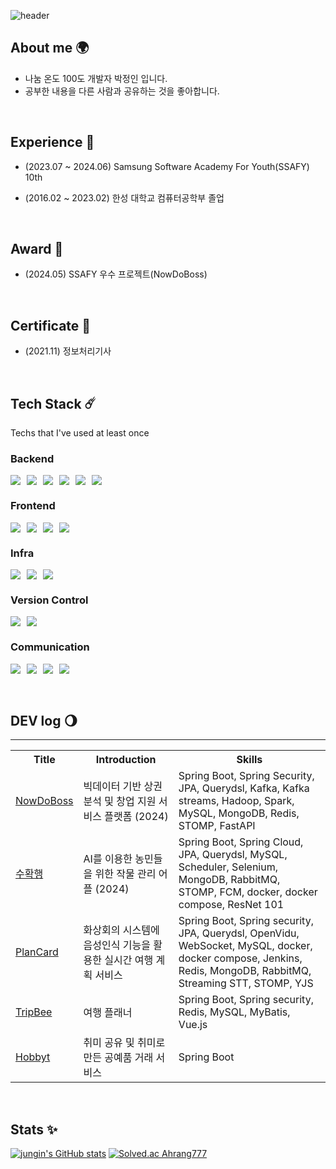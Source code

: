 ![header](https://capsule-render.vercel.app/api?type=venom&height=300&color=7EA1FF&text=Jungin%20Park&section=header&reversal=false&textBg=false&fontColor=27374D&fontSize=76&fontAlign=51)



## About me 🌍
- 나눔 온도 100도 개발자 박정인 입니다.
- 공부한 내용을 다른 사람과 공유하는 것을 좋아합니다.

<br>

## Experience 🌙
- (2023.07 ~ 2024.06) Samsung Software Academy For Youth(SSAFY) 10th <br>
- (2016.02 ~ 2023.02) 한성 대학교 컴퓨터공학부 졸업


  <br>


## Award 🏅
- (2024.05) SSAFY 우수 프로젝트(NowDoBoss)<br>


  <br>  

## Certificate 📜
- (2021.11) 정보처리기사  <br>


  <br>  


## Tech Stack ☄️
Techs that I've used at least once

### Backend
<div style="display: flex; gap: 10px">
<img src="https://img.shields.io/badge/java-007396?style=for-the-badge&logo=java&logoColor=white">
<img src="https://img.shields.io/badge/springboot-6DB33F?style=for-the-badge&logo=springboot&logoColor=white">
<img src="https://img.shields.io/badge/springsecurity-6DB33F?style=for-the-badge&logo=springsecurity&logoColor=white">
<img src="https://img.shields.io/badge/mysql-4479A1?style=for-the-badge&logo=mysql&logoColor=white">
<img src="https://img.shields.io/badge/redis-DC382D?style=for-the-badge&logo=redis&logoColor=white">
<img src="https://img.shields.io/badge/mongoDB-47A248?style=for-the-badge&logo=MongoDB&logoColor=white">
</div>

### Frontend
<div style="display: flex; gap: 10px">
<img src="https://img.shields.io/badge/HTML5-E34F26?style=for-the-badge&logo=HTML5&logoColor=white">
<img src="https://img.shields.io/badge/CSS3-1572B6?style=for-the-badge&logo=CSS3&logoColor=white">
<img src="https://img.shields.io/badge/JAVASCRIPT-F7DF1E?style=for-the-badge&logo=JAVASCRIPT&logoColor=white">
<img src="https://img.shields.io/badge/VUE.JS-4FC08D?style=for-the-badge&logo=VUE.JS&logoColor=white">
</div>


### Infra
<div style="display: flex; gap: 10px">
<img src="https://img.shields.io/badge/JENKINS-D24939?style=for-the-badge&logo=JENKINS&logoColor=white">
<img src="https://img.shields.io/badge/DOCKER-2496ED?style=for-the-badge&logo=DOCKER&logoColor=white">
<img src="https://img.shields.io/badge/ec2-FF9900?style=for-the-badge&logo=amazonec2&logoColor=white">
</div>

### Version Control
<div style="display: flex; gap: 10px">
<img src="https://img.shields.io/badge/GIT-F05032?style=for-the-badge&logo=GIT&logoColor=white">
<img src="https://img.shields.io/badge/GITHUB-181717?style=for-the-badge&logo=GITHUB&logoColor=white">
</div>

### Communication
<div style="display: flex; gap: 10px">
<img src="https://img.shields.io/badge/JIRA-0052CC?style=for-the-badge&logo=jirasoftware&logoColor=white">
<img src="https://img.shields.io/badge/FIGMA-F24E1E?style=for-the-badge&logo=FIGMA&logoColor=white">
<img src="https://img.shields.io/badge/mattermost-0058CC?style=for-the-badge&logo=mattermost&logoColor=white">
<img src="https://img.shields.io/badge/NOTION-000000?style=for-the-badge&logo=notion&logoColor=white">
</div>

<br>
<br>

## DEV log 🌖
<hr>
<div style="text-align: center;">
<table>
  <tr>
    <th>Title</th>
    <th>Introduction</th>
    <th>Skills</th>
  </tr>
  <tr>
    <td><a href="https://github.com/8llow8llowMe/NowDoBoss">NowDoBoss</a></td>
    <td> 빅데이터 기반 상권분석 및 창업 지원 서비스 플랫폼 (2024) </td>
    <td> Spring Boot, Spring Security, JPA, Querydsl, Kafka, Kafka streams, Hadoop, Spark, MySQL, MongoDB, Redis, STOMP, FastAPI </td>
  </tr>
  <tr>
    <td><a href="https://github.com/Ahrang777/suhwakhaeng">수확행</a></td>
    <td> AI를 이용한 농민들을 위한 작물 관리 어플 (2024) </td>
    <td> Spring Boot, Spring Cloud, JPA, Querydsl, MySQL, Scheduler, Selenium, MongoDB, RabbitMQ, STOMP, FCM, docker, docker compose, ResNet 101 </td>
  </tr>
  <tr>
    <td><a href="https://github.com/Ahrang777/PlanCard">PlanCard</a></td>
    <td> 화상회의 시스템에 음성인식 기능을 활용한 실시간 여행 계획 서비스 </td>
    <td> Spring Boot, Spring security, JPA, Querydsl, OpenVidu, WebSocket, MySQL, docker, docker compose, Jenkins, Redis, MongoDB, RabbitMQ, Streaming STT, STOMP, YJS </td>
  </tr>
  <tr>
    <td><a href="https://github.com/Ahrang777/TripBee_Server">TripBee</a></td>
    <td> 여행 플래너 </td>
    <td> Spring Boot, Spring security, Redis, MySQL, MyBatis, Vue.js </td>
  </tr>
  <tr>
    <td><a href="https://github.com/Ahrang777/Hobbyt">Hobbyt</a></td>
    <td> 취미 공유 및 취미로 만든 공예품 거래 서비스 </td>
    <td> Spring Boot </td>
  </tr>
</table>
</div>

<br>

## Stats ✨
[![jungin's GitHub stats](https://github-readme-stats.vercel.app/api?username=Ahrang777)](https://github.com/anuraghazra/github-readme-stats)
[![Solved.ac Ahrang777](http://mazassumnida.wtf/api/v2/generate_badge?boj=pj5016)](https://solved.ac/{handle})



